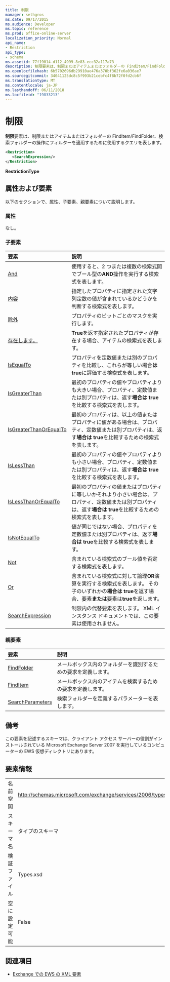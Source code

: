 ```yaml
---
title: 制限
manager: sethgros
ms.date: 09/17/2015
ms.audience: Developer
ms.topic: reference
ms.prod: office-online-server
localization_priority: Normal
api_name:
- Restriction
api_type:
- schema
ms.assetid: 77f19014-d112-4999-8e83-ecc32a117a73
description: 制限要素は、制限またはアイテムまたはフォルダーの FindItem/FindFolder、検索フォルダーの操作にフィルターを適用するために使用するクエリを表します。
ms.openlocfilehash: 6b5702696db29910ae476a370bf362fe6a036ae7
ms.sourcegitcommit: 34041125dc8c5f993b21cebfc4f8b72f0fd2cb6f
ms.translationtype: MT
ms.contentlocale: ja-JP
ms.lasthandoff: 06/11/2018
ms.locfileid: "19833213"
---
```

# <a name="restriction"></a>制限

**制限**要素は、制限またはアイテムまたはフォルダーの FindItem/FindFolder、検索フォルダーの操作にフィルターを適用するために使用するクエリを表します。 
  
```xml
<Restriction>
   <SearchExpression/>
</Restriction>
```

 **RestrictionType**
## <a name="attributes-and-elements"></a>属性および要素

以下のセクションで、属性、子要素、親要素について説明します。
  
### <a name="attributes"></a>属性

なし。
  
### <a name="child-elements"></a>子要素

|**要素**|**説明**|
|:-----|:-----|
|[And](and.md) <br/> |使用すると、2 つまたは複数の検索式間でブール型の**AND**操作を実行する検索式を表します。  <br/> |
|[内容](contains.md) <br/> |指定したプロパティに指定された文字列定数の値が含まれているかどうかを判断する検索式を表します。  <br/> |
|[除外](excludes.md) <br/> |プロパティのビットごとのマスクを実行します。  <br/> |
|[存在します。](exists.md) <br/> |**True**を返す指定されたプロパティが存在する場合、アイテムの検索式を表します。  <br/> |
|[IsEqualTo](isequalto.md) <br/> |プロパティを定数値または別のプロパティを比較し、これらが等しい場合**は true**に評価する検索式を表します。  <br/> |
|[IsGreaterThan](isgreaterthan.md) <br/> |最初のプロパティの値やプロパティよりも大きい場合、プロパティ、定数値または別プロパティは、返す**場合は true**を比較する検索式を表します。  <br/> |
|[IsGreaterThanOrEqualTo](isgreaterthanorequalto.md) <br/> |最初のプロパティは、以上の値またはプロパティに値がある場合は、プロパティ、定数値または別プロパティは、返す**場合は true**を比較するための検索式を表します。  <br/> |
|[IsLessThan](islessthan.md) <br/> |最初のプロパティの値やプロパティよりも小さい場合、プロパティ、定数値または別プロパティは、返す**場合は true**を比較する検索式を表します。  <br/> |
|[IsLessThanOrEqualTo](islessthanorequalto.md) <br/> |最初のプロパティの値またはプロパティに等しいかそれより小さい場合は、プロパティ、定数値または別プロパティは、返す**場合は true**を比較するための検索式を表します。  <br/> |
|[IsNotEqualTo](isnotequalto.md) <br/> |値が同じではない場合、プロパティを定数値または別プロパティは、返す**場合は true**を比較する検索式を表します。  <br/> |
|[Not](not.md) <br/> |含まれている検索式のブール値を否定する検索式を表します。  <br/> |
|[Or](or.md) <br/> |含まれている検索式に対して論理**OR**演算を実行する検索式を表します。 その子のいずれかの**場合は true**を返す場合、要素**または**要素は**true**を返します。  <br/> |
|[SearchExpression](searchexpression.md) <br/> |制限内の代替要素を表します。 XML インスタンス ドキュメントでは、この要素は使用されません。  <br/> |
   
### <a name="parent-elements"></a>親要素

|**要素**|**説明**|
|:-----|:-----|
|[FindFolder](findfolder.md) <br/> |メールボックス内のフォルダーを識別するための要求を定義します。  <br/> |
|[FindItem](finditem.md) <br/> |メールボックス内のアイテムを検索するための要求を定義します。  <br/> |
|[SearchParameters](searchparameters.md) <br/> |検索フォルダーを定義するパラメーターを表します。  <br/> |
   
## <a name="remarks"></a>備考

この要素を記述するスキーマは、クライアント アクセス サーバーの役割がインストールされている Microsoft Exchange Server 2007 を実行しているコンピューターの EWS 仮想ディレクトリにあります。
  
## <a name="element-information"></a>要素情報

|||
|:-----|:-----|
|名前空間  <br/> |http://schemas.microsoft.com/exchange/services/2006/types  <br/> |
|スキーマ名  <br/> |タイプのスキーマ  <br/> |
|検証ファイル  <br/> |Types.xsd  <br/> |
|空に設定可能  <br/> |False  <br/> |
   
## <a name="see-also"></a>関連項目



- [Exchange での EWS の XML 要素](ews-xml-elements-in-exchange.md)

